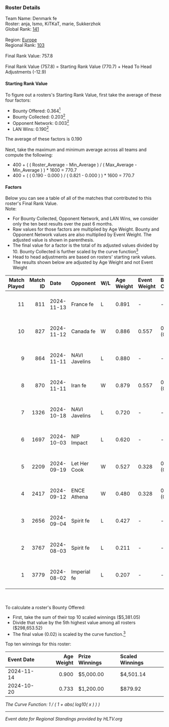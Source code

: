 ### Roster Details<br />
Team Name: Denmark fe<br />
Roster: anja, Ismo, KiTKaT, marie, Sukkerzhok<br />
Global Rank: [141](../../standings_global_2024_12_31.md)<br />
<br />
Region: [Europe]( ../../standings_europe_2024_12_31.md)<br />
Regional Rank: [103]( ../../standings_europe_2024_12_31.md)<br />
<br />
Final Rank Value:  757.8<br />
<br />
Final Rank Value (757.8) = Starting Rank Value (770.7) + Head To Head Adjustments (-12.9)<br />

#### Starting Rank Value<br />
To figure out a rosters's Starting Rank Value, first take the average of these four factors:<br />
- Bounty Offered: 0.364[<sup>1</sup>](#table2)
- Bounty Collected: 0.203[<sup>2</sup>](#table1)
- Opponent Network: 0.003[<sup>2</sup>](#table1)
- LAN Wins: 0.190[<sup>2</sup>](#table1)

The average of these factors is 0.190<br />
<br />
Next, take the maximum and minimum average across all teams and compute the following:<br />
- 400 + ( ( Roster_Average - Min_Average ) / ( Max_Average - Min_Average ) ) * 1600 = 770.7
- 400 + ( ( 0.190 - 0.000 ) / ( 0.821 - 0.000 ) ) * 1600 = 770.7


#### Factors<br />
Below you can see a table of all of the matches that contributed to this roster's Final Rank Value.<br />
Note:<br />

- For Bounty Collected, Opponent Network, and LAN Wins, we consider only the ten best results over the past 6 months.
- Raw values for those factors are multiplied by Age Weight. Bounty and Opponent Network values are also multiplied by Event Weight. The adjusted value is shown in parenthesis.
- The final value for a factor is the total of its adjusted values divided by 10. Bounty Collected is further scaled by the curve function[<sup>3</sup>](#curveFunction)
- Head to head adjustments are based on rosters' starting rank values. The results shown below are adjusted by Age Weight and not Event Weight
<span id="table1"></span><br />


| Match Played | Match ID | Date       | Opponent      | W/L | Age Weight | Event Weight | Bounty Collected | Opponent Network | LAN Wins  | H2H Adj. | Roster                                |
| -: | -: | :- | :- | :- | :- | :- | :- | :- | :- | -: | :- |
|           11 |      811 | 2024-11-13 | France fe     | L   | 0.891      | -            | -                | -                | -         |    -5.94 | anja, Ismo, KiTKaT, marie, Sukkerzhok |
|           10 |      827 | 2024-11-12 | Canada fe     | W   | 0.886      | 0.557        | 0.000 (0.000)    | 0.038 (0.019)    | 1 (0.886) |     4.27 | anja, Ismo, KiTKaT, marie, Sukkerzhok |
|            9 |      864 | 2024-11-11 | NAVI Javelins | L   | 0.880      | -            | -                | -                | -         |    -1.97 | anja, Ismo, KiTKaT, marie, Sukkerzhok |
|            8 |      870 | 2024-11-11 | Iran fe       | W   | 0.879      | 0.557        | 0.000 (0.000)    | 0.000 (0.000)    | 1 (0.879) |     3.24 | anja, Ismo, KiTKaT, marie, Sukkerzhok |
|            7 |     1326 | 2024-10-18 | NAVI Javelins | L   | 0.720      | -            | -                | -                | -         |    -1.46 | Ismo, KiTKaT, marie, Nea, pullox      |
|            6 |     1697 | 2024-10-03 | NIP Impact    | L   | 0.620      | -            | -                | -                | -         |    -8.24 | Ismo, KiTKaT, marie, Nea, pullox      |
|            5 |     2209 | 2024-09-19 | Let Her Cook  | W   | 0.527      | 0.328        | 0.005 (0.001)    | 0.076 (0.013)    | 0 (0.000) |     6.04 | Ismo, KiTKaT, marie, Nea, pullox      |
|            4 |     2417 | 2024-09-12 | ENCE Athena   | W   | 0.480      | 0.328        | 0.003 (0.000)    | 0.012 (0.002)    | 0 (0.000) |     4.38 | Ismo, KiTKaT, marie, Nea, pullox      |
|            3 |     2656 | 2024-09-04 | Spirit fe     | L   | 0.427      | -            | -                | -                | -         |    -8.46 | Ismo, KiTKaT, marie, Nea, pullox      |
|            2 |     3767 | 2024-08-03 | Spirit fe     | L   | 0.211      | -            | -                | -                | -         |    -4.23 | Ismo, KiTKaT, marie, Nea, pullox      |
|            1 |     3779 | 2024-08-02 | Imperial fe   | L   | 0.207      | -            | -                | -                | -         |    -0.50 | Ismo, KiTKaT, marie, Nea, pullox      |

<br />
<span id="table2"></span><br />
To calculate a roster's Bounty Offered:<br />

- First, take the sum of their top 10 scaled winnings ($5,381.05)
- Divide that value by the 5th highest value among all rosters ($298,653.52)
- The final value (0.02) is scaled by the curve function.[<sup>3</sup>](#curveFunction)

Top ten winnings for this roster:<br />

| Event Date | Age Weight | Prize Winnings | Scaled Winnings |
| :- | -: | :- | :- |
| 2024-11-14 |      0.900 | $5,000.00      | $4,501.14       |
| 2024-10-20 |      0.733 | $1,200.00      | $879.92         |


<span id="curveFunction"></span>_The Curve Function: 1 / ( 1 + abs( log10( x ) ) )_<br />

---
_Event data for Regional Standings provided by HLTV.org_<br />
